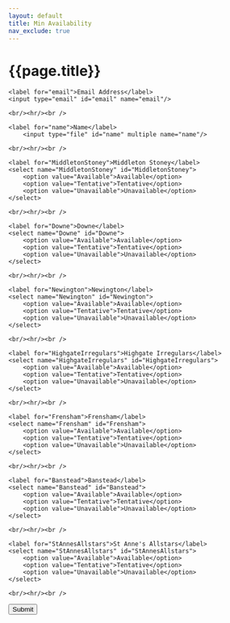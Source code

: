 ```yaml
---
layout: default
title: Min Availability
nav_exclude: true
---
```


# {{page.title}}

<form action="https://formkeep.com/f/34734821b4db"
      accept-charset="UTF-8"
      enctype="multipart/form-data"
      method="POST">
  <input type="hidden" name="utf8" value="✓">

	<label for="email">Email Address</label>
	<input type="email" id="email" name="email"/>
	
	<br/><hr/><br />

	<label for="name">Name</label>
		<input type="file" id="name" multiple name="name"/>
		
	<br/><hr/><br />
  
	<label for="MiddletonStoney">Middleton Stoney</label>
	<select name="MiddletonStoney" id="MiddletonStoney">
  		<option value="Available">Available</option>
  		<option value="Tentative">Tentative</option>
  		<option value="Unavailable">Unavailable</option>
	</select>
	
	<br/><hr/><br />
	
	<label for="Downe">Downe</label>
	<select name="Downe" id="Downe">
  		<option value="Available">Available</option>
  		<option value="Tentative">Tentative</option>
  		<option value="Unavailable">Unavailable</option>
	</select>
	
	<br/><hr/><br />

	<label for="Newington">Newington</label>
	<select name="Newington" id="Newington">
  		<option value="Available">Available</option>
  		<option value="Tentative">Tentative</option>
  		<option value="Unavailable">Unavailable</option>
	</select>
	
	<br/><hr/><br />
	
	<label for="HighgateIrregulars">Highgate Irregulars</label>
	<select name="HighgateIrregulars" id="HighgateIrregulars">
  		<option value="Available">Available</option>
  		<option value="Tentative">Tentative</option>
  		<option value="Unavailable">Unavailable</option>
	</select>
	
	<br/><hr/><br />
	
	<label for="Frensham">Frensham</label>
	<select name="Frensham" id="Frensham">
  		<option value="Available">Available</option>
  		<option value="Tentative">Tentative</option>
  		<option value="Unavailable">Unavailable</option>
	</select>
	
	<br/><hr/><br />
	
	<label for="Banstead">Banstead</label>
	<select name="Banstead" id="Banstead">
  		<option value="Available">Available</option>
  		<option value="Tentative">Tentative</option>
  		<option value="Unavailable">Unavailable</option>
	</select>
	
	<br/><hr/><br />
	
	<label for="StAnnesAllstars">St Anne's Allstars</label>
	<select name="StAnnesAllstars" id="StAnnesAllstars">
  		<option value="Available">Available</option>
  		<option value="Tentative">Tentative</option>
  		<option value="Unavailable">Unavailable</option>
	</select>
	
	<br/><hr/><br />
	
  <button type="submit">Submit</button>
</form>